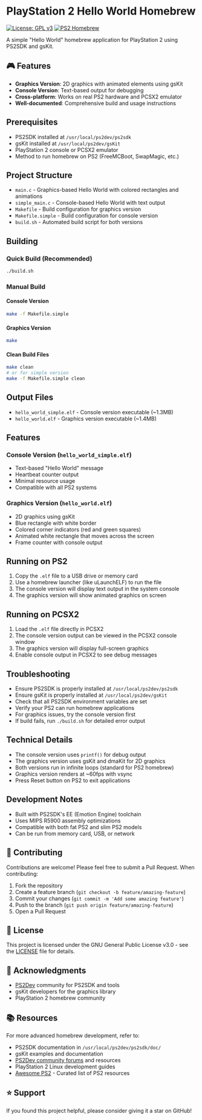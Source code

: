 # PlayStation 2 Hello World Homebrew

[![License: GPL v3](https://img.shields.io/badge/License-GPLv3-blue.svg)](https://www.gnu.org/licenses/gpl-3.0)
[![PS2 Homebrew](https://img.shields.io/badge/PS2-Homebrew-blue.svg)](https://github.com/ps2dev)

A simple "Hello World" homebrew application for PlayStation 2 using PS2SDK and gsKit.

## 🎮 Features

- **Graphics Version**: 2D graphics with animated elements using gsKit
- **Console Version**: Text-based output for debugging
- **Cross-platform**: Works on real PS2 hardware and PCSX2 emulator
- **Well-documented**: Comprehensive build and usage instructions

## Prerequisites

- PS2SDK installed at `/usr/local/ps2dev/ps2sdk`
- gsKit installed at `/usr/local/ps2dev/gsKit`
- PlayStation 2 console or PCSX2 emulator
- Method to run homebrew on PS2 (FreeMCBoot, SwapMagic, etc.)

## Project Structure

- `main.c` - Graphics-based Hello World with colored rectangles and animations
- `simple_main.c` - Console-based Hello World with text output
- `Makefile` - Build configuration for graphics version
- `Makefile.simple` - Build configuration for console version
- `build.sh` - Automated build script for both versions

## Building

### Quick Build (Recommended)
```bash
./build.sh
```

### Manual Build

#### Console Version
```bash
make -f Makefile.simple
```

#### Graphics Version
```bash
make
```

#### Clean Build Files
```bash
make clean
# or for simple version
make -f Makefile.simple clean
```

## Output Files

- `hello_world_simple.elf` - Console version executable (~1.3MB)
- `hello_world.elf` - Graphics version executable (~1.4MB)

## Features

### Console Version (`hello_world_simple.elf`)
- Text-based "Hello World" message
- Heartbeat counter output
- Minimal resource usage
- Compatible with all PS2 systems

### Graphics Version (`hello_world.elf`)
- 2D graphics using gsKit
- Blue rectangle with white border
- Colored corner indicators (red and green squares)
- Animated white rectangle that moves across the screen
- Frame counter with console output

## Running on PS2

1. Copy the `.elf` file to a USB drive or memory card
2. Use a homebrew launcher (like uLaunchELF) to run the file
3. The console version will display text output in the system console
4. The graphics version will show animated graphics on screen

## Running on PCSX2

1. Load the `.elf` file directly in PCSX2
2. The console version output can be viewed in the PCSX2 console window
3. The graphics version will display full-screen graphics
4. Enable console output in PCSX2 to see debug messages

## Troubleshooting

- Ensure PS2SDK is properly installed at `/usr/local/ps2dev/ps2sdk`
- Ensure gsKit is properly installed at `/usr/local/ps2dev/gsKit`
- Check that all PS2SDK environment variables are set
- Verify your PS2 can run homebrew applications
- For graphics issues, try the console version first
- If build fails, run `./build.sh` for detailed error output

## Technical Details

- The console version uses `printf()` for debug output
- The graphics version uses gsKit and dmaKit for 2D graphics
- Both versions run in infinite loops (standard for PS2 homebrew)
- Graphics version renders at ~60fps with vsync
- Press Reset button on PS2 to exit applications

## Development Notes

- Built with PS2SDK's EE (Emotion Engine) toolchain
- Uses MIPS R5900 assembly optimizations
- Compatible with both fat PS2 and slim PS2 models
- Can be run from memory card, USB, or network

## 🤝 Contributing

Contributions are welcome! Please feel free to submit a Pull Request. When contributing:

1. Fork the repository
2. Create a feature branch (`git checkout -b feature/amazing-feature`)
3. Commit your changes (`git commit -m 'Add some amazing feature'`)
4. Push to the branch (`git push origin feature/amazing-feature`)
5. Open a Pull Request

## 📄 License

This project is licensed under the GNU General Public License v3.0 - see the [LICENSE](LICENSE) file for details.

## 🙏 Acknowledgments

- [PS2Dev](https://github.com/ps2dev) community for PS2SDK and tools
- gsKit developers for the graphics library
- PlayStation 2 homebrew community

## 📚 Resources

For more advanced homebrew development, refer to:
- PS2SDK documentation in `/usr/local/ps2dev/ps2sdk/doc/`
- gsKit examples and documentation
- [PS2Dev community forums](https://ps2-home.com/) and resources
- PlayStation 2 Linux development guides
- [Awesome PS2](https://github.com/terremoth/awesome-playstation-2) - Curated list of PS2 resources

## ⭐ Support

If you found this project helpful, please consider giving it a star on GitHub!